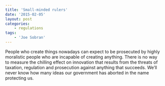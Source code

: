 ```yaml
---
title: 'Small-minded rulers'
date: '2015-02-05'
layout: post
categories:
    - regulations
tags:
    - 'Joe Sobran'
---
```


People who create things nowadays can expect to be prosecuted by highly moralistic people who are incapable of creating anything. There is no way to measure the chilling effect on innovation that results from the threats of taxation, regulation and prosecution against anything that succeeds. We’ll never know how many ideas our government has aborted in the name protecting us.
